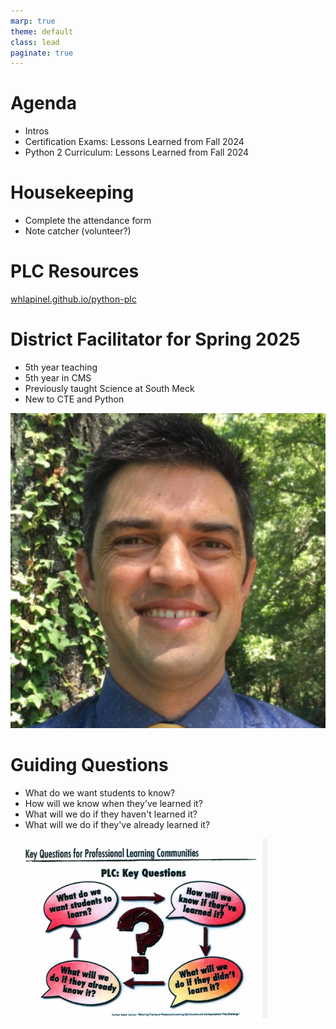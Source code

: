```yaml
---
marp: true
theme: default
class: lead
paginate: true
---
```


<!-- headingDivider: 1 -->
<!-- backgroundColor: black -->
<!-- class: invert -->

# Agenda

- Intros
- Certification Exams: Lessons Learned from Fall 2024
- Python 2 Curriculum: Lessons Learned from Fall 2024

# Housekeeping

- Complete the attendance form
- Note catcher (volunteer?)

# PLC Resources

[whlapinel.github.io/python-plc](https://whlapinel.github.io/python-plc)

# District Facilitator for Spring 2025

- 5th year teaching
- 5th year in CMS
- Previously taught Science at South Meck
- New to CTE and Python

![Will Lapinel bg right 50%](./profile.jpg)

# Guiding Questions

- What do we want students to know?
- How will we know when they've learned it?
- What will we do if they haven't learned it?
- What will we do if they've already learned it?

![Questions bg right 100% contain](./questions.png)
